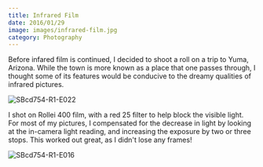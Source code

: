 ```yaml
---
title: Infrared Film
date: 2016/01/29
image: images/infrared-film.jpg
category: Photography
---
```


Before infared film is continued, I decided to shoot a roll on a trip to Yuma, Arizona. While the town is more known as a place that one passes through, I thought some of its features would be conducive to the dreamy qualities of infrared pictures.

![SBcd754-R1-E022](images/SBcd754-R1-E022.jpg)

I shot on Rollei 400 film, with a red 25 filter to help block the visible light. For most of my pictures, I compensated for the decrease in light by looking at the in-camera light reading, and increasing the exposure by two or three stops. This worked out great, as I didn't lose any frames!

![SBcd754-R1-E016](images/SBcd754-R1-E016.jpg)
